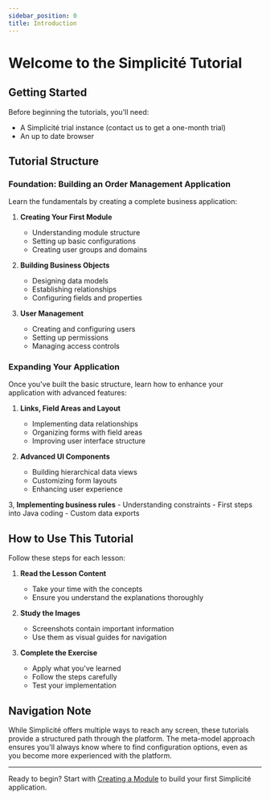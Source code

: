 ```yaml
---
sidebar_position: 0
title: Introduction
---
```


# Welcome to the Simplicité Tutorial

## Getting Started

Before beginning the tutorials, you'll need:
- A Simplicité trial instance (contact us to get a one-month trial)
- An up to date browser

## Tutorial Structure

### Foundation: Building an Order Management Application
Learn the fundamentals by creating a complete business application:

1. **Creating Your First Module**
   - Understanding module structure
   - Setting up basic configurations
   - Creating user groups and domains

2. **Building Business Objects**
   - Designing data models
   - Establishing relationships
   - Configuring fields and properties

3. **User Management**
   - Creating and configuring users
   - Setting up permissions
   - Managing access controls

### Expanding Your Application
Once you've built the basic structure, learn how to enhance your application with advanced features:

1. **Links, Field Areas and Layout**
   - Implementing data relationships
   - Organizing forms with field areas
   - Improving user interface structure

2. **Advanced UI Components**
   - Building hierarchical data views
   - Customizing form layouts
   - Enhancing user experience

3, **Implementing business rules**
    - Understanding constraints
    - First steps into Java coding
    - Custom data exports

## How to Use This Tutorial

Follow these steps for each lesson:

1. **Read the Lesson Content**
   - Take your time with the concepts
   - Ensure you understand the explanations thoroughly

2. **Study the Images**
   - Screenshots contain important information
   - Use them as visual guides for navigation

3. **Complete the Exercise**
   - Apply what you've learned
   - Follow the steps carefully
   - Test your implementation


## Navigation Note

While Simplicité offers multiple ways to reach any screen, these tutorials provide a structured path through the platform. The meta-model approach ensures you'll always know where to find configuration options, even as you become more experienced with the platform.

---

Ready to begin? Start with [Creating a Module](/tutorial/getting-started/module) to build your first Simplicité application.